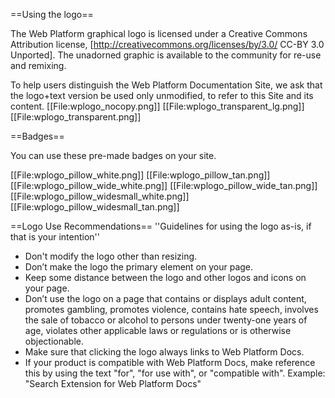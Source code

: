 ==Using the logo==

The Web Platform graphical logo is licensed under a Creative Commons Attribution license, [http://creativecommons.org/licenses/by/3.0/ CC-BY 3.0 Unported]. The unadorned graphic is available to the community for re-use and remixing.  

To help users distinguish the Web Platform Documentation Site, we ask that the logo+text version be used only unmodified, to refer to this Site and its content.
[[File:wplogo_nocopy.png]]
[[File:wplogo_transparent_lg.png]]
[[File:wplogo_transparent.png]]

==Badges==

You can use these pre-made badges on your site.

[[File:wplogo_pillow_white.png]]
[[File:wplogo_pillow_tan.png]]
[[File:wplogo_pillow_wide_white.png]]
[[File:wplogo_pillow_wide_tan.png]]
[[File:wplogo_pillow_widesmall_white.png]]
[[File:wplogo_pillow_widesmall_tan.png]]

==Logo Use Recommendations==
''Guidelines for using the logo as-is, if that is your intention''
* Don't modify the logo other than resizing.
* Don’t make the logo the primary element on your page.
* Keep some distance between the logo and other logos and icons on your page. 
* Don’t use the logo on a page that contains or displays adult content, promotes gambling, promotes violence, contains hate speech, involves the sale of tobacco or alcohol to persons under twenty-one years of age, violates other applicable laws or regulations or is otherwise objectionable.
* Make sure that clicking the logo always links to Web Platform Docs.
* If your product is compatible with Web Platform Docs, make reference this by using the text "for", "for use with", or "compatible with". Example: "Search Extension for Web Platform Docs"